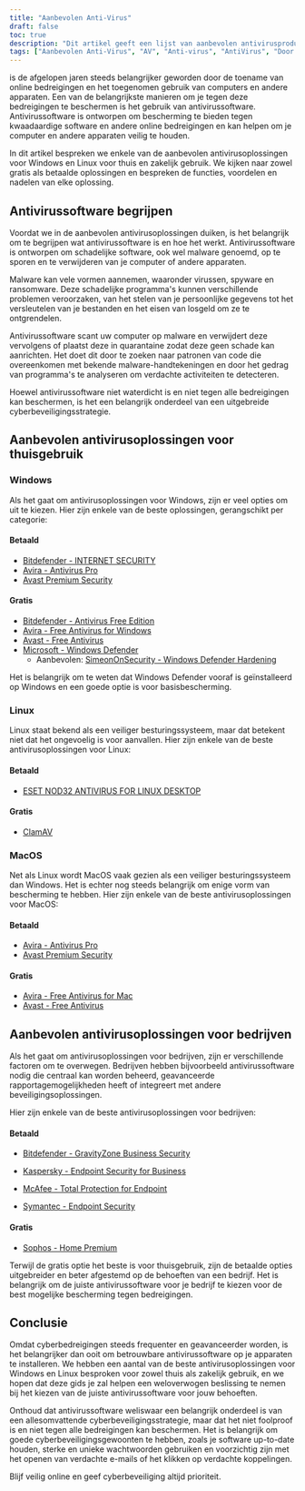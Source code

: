 ```yaml
---
title: "Aanbevolen Anti-Virus"
draft: false
toc: true
description: "Dit artikel geeft een lijst van aanbevolen antivirusproducten voor thuis en zakelijk gebruik, zoals gerangschikt door SimeonOnSecurity. De ranglijsten zijn gebaseerd op professionele meningen en tests tegen schadelijke samples, en hebben alleen betrekking op antivirusmogelijkheden, detectie, gebruikerservaring en prestaties. Windows-gebruikers kunnen kiezen uit zowel betaalde als gratis opties, terwijl Linux- en MacOS-gebruikers beperkte opties hebben, waarbij betaalde opties alleen beschikbaar zijn voor Linux. Merk op dat AV niet verplicht is op Linux of MacOS en dat het gebruik van een VPN of wachtwoordmanager die met de AV-suite wordt meegeleverd niet wordt aanbevolen. Het artikel geeft ook aanbevelingen voor VPN-providers. Aan aanbevelingen voor zakelijk gebruik wordt momenteel gewerkt."
tags: ["Aanbevolen Anti-Virus", "AV", "Anti-virus", "AntiVirus", "Door SimeonOnSecurity aanbevolen antivirusproducten", "VirusTotal", "AV-mogelijkheden", "detectie", "gebruikerservaring", "prestaties", "Linux", "MacOS", "VPN", "wachtwoordmanager", "VPNS", "Thuisgebruik", "Windows", "Betaald", "Bitdefender - INTERNETBEVEILIGING", "Avira - Antivirus Pro", "Avast Premium Beveiliging", "Gratis", "Bitdefender - Antivirus Gratis Editie", "Avira - Gratis antivirus voor Windows", "Avast - Gratis antivirus", "Microsoft - Windows Defender", "Windows Defender Hardening", "Linux", "ESET NOD32 ANTIVIRUS VOOR LINUX DESKTOP", "ClamAV", "MacOS", "Zakelijk gebruik"]
---
```

 is de afgelopen jaren steeds belangrijker geworden door de toename van online bedreigingen en het toegenomen gebruik van computers en andere apparaten. Een van de belangrijkste manieren om je tegen deze bedreigingen te beschermen is het gebruik van antivirussoftware. Antivirussoftware is ontworpen om bescherming te bieden tegen kwaadaardige software en andere online bedreigingen en kan helpen om je computer en andere apparaten veilig te houden.

In dit artikel bespreken we enkele van de aanbevolen antivirusoplossingen voor Windows en Linux voor thuis en zakelijk gebruik. We kijken naar zowel gratis als betaalde oplossingen en bespreken de functies, voordelen en nadelen van elke oplossing.

## Antivirussoftware begrijpen

Voordat we in de aanbevolen antivirusoplossingen duiken, is het belangrijk om te begrijpen wat antivirussoftware is en hoe het werkt. Antivirussoftware is ontworpen om schadelijke software, ook wel malware genoemd, op te sporen en te verwijderen van je computer of andere apparaten.

Malware kan vele vormen aannemen, waaronder virussen, spyware en ransomware. Deze schadelijke programma's kunnen verschillende problemen veroorzaken, van het stelen van je persoonlijke gegevens tot het versleutelen van je bestanden en het eisen van losgeld om ze te ontgrendelen.

Antivirussoftware scant uw computer op malware en verwijdert deze vervolgens of plaatst deze in quarantaine zodat deze geen schade kan aanrichten. Het doet dit door te zoeken naar patronen van code die overeenkomen met bekende malware-handtekeningen en door het gedrag van programma's te analyseren om verdachte activiteiten te detecteren.

Hoewel antivirussoftware niet waterdicht is en niet tegen alle bedreigingen kan beschermen, is het een belangrijk onderdeel van een uitgebreide cyberbeveiligingsstrategie.

## Aanbevolen antivirusoplossingen voor thuisgebruik

### Windows

Als het gaat om antivirusoplossingen voor Windows, zijn er veel opties om uit te kiezen. Hier zijn enkele van de beste oplossingen, gerangschikt per categorie:

#### Betaald

- [Bitdefender - INTERNET SECURITY](https://amzn.to/3nfig7d)
- [Avira - Antivirus Pro](https://www.avira.com/en/antivirus-pro)
- [Avast Premium Security](https://amzn.to/2MA7jR2)

#### Gratis

- [Bitdefender - Antivirus Free Edition](https://www.bitdefender.com/solutions/free.html)
- [Avira - Free Antivirus for Windows](https://www.avira.com/en/free-antivirus-windows)
- [Avast - Free Antivirus](https://www.avast.com/en-us/index)
- [Microsoft - Windows Defender](https://www.microsoft.com/en-us/windows/comprehensive-security)
  - Aanbevolen: [SimeonOnSecurity - Windows Defender Hardening](https://github.com/simeononsecurity/Windows-Defender-Hardening)


Het is belangrijk om te weten dat Windows Defender vooraf is geïnstalleerd op Windows en een goede optie is voor basisbescherming.

### Linux

Linux staat bekend als een veiliger besturingssysteem, maar dat betekent niet dat het ongevoelig is voor aanvallen. Hier zijn enkele van de beste antivirusoplossingen voor Linux:

#### Betaald

- [ESET NOD32 ANTIVIRUS FOR LINUX DESKTOP](https://www.eset.com/int/home/antivirus-linux)

#### Gratis

- [ClamAV](https://www.clamav.net/)

### MacOS

Net als Linux wordt MacOS vaak gezien als een veiliger besturingssysteem dan Windows. Het is echter nog steeds belangrijk om enige vorm van bescherming te hebben. Hier zijn enkele van de beste antivirusoplossingen voor MacOS:

#### Betaald

- [Avira - Antivirus Pro](https://www.avira.com/en/antivirus-pro)
- [Avast Premium Security](https://amzn.to/2MA7jR2)

#### Gratis

- [Avira - Free Antivirus for Mac](https://www.avira.com/en/free-antivirus-mac)
- [Avast - Free Antivirus](https://www.avast.com/en-us/index)

## Aanbevolen antivirusoplossingen voor bedrijven

Als het gaat om antivirusoplossingen voor bedrijven, zijn er verschillende factoren om te overwegen. Bedrijven hebben bijvoorbeeld antivirussoftware nodig die centraal kan worden beheerd, geavanceerde rapportagemogelijkheden heeft of integreert met andere beveiligingsoplossingen.

Hier zijn enkele van de beste antivirusoplossingen voor bedrijven:

#### Betaald

- [Bitdefender - GravityZone Business Security](https://www.bitdefender.com/business/)

- [Kaspersky - Endpoint Security for Business](https://www.kaspersky.com/small-to-medium-business-security/endpoint-security)

- [McAfee - Total Protection for Endpoint](https://www.mcafee.com/enterprise/en-us/products/total-protection-for-endpoint.html)

- [Symantec - Endpoint Security](https://www.symantec.com/products/endpoint-security)

#### Gratis

- [Sophos - Home Premium](https://home.sophos.com/)

Terwijl de gratis optie het beste is voor thuisgebruik, zijn de betaalde opties uitgebreider en beter afgestemd op de behoeften van een bedrijf. Het is belangrijk om de juiste antivirussoftware voor je bedrijf te kiezen voor de best mogelijke bescherming tegen bedreigingen.

## Conclusie

Omdat cyberbedreigingen steeds frequenter en geavanceerder worden, is het belangrijker dan ooit om betrouwbare antivirussoftware op je apparaten te installeren. We hebben een aantal van de beste antivirusoplossingen voor Windows en Linux besproken voor zowel thuis als zakelijk gebruik, en we hopen dat deze gids je zal helpen een weloverwogen beslissing te nemen bij het kiezen van de juiste antivirussoftware voor jouw behoeften.

Onthoud dat antivirussoftware weliswaar een belangrijk onderdeel is van een allesomvattende cyberbeveiligingsstrategie, maar dat het niet foolproof is en niet tegen alle bedreigingen kan beschermen. Het is belangrijk om goede cyberbeveiligingsgewoonten te hebben, zoals je software up-to-date houden, sterke en unieke wachtwoorden gebruiken en voorzichtig zijn met het openen van verdachte e-mails of het klikken op verdachte koppelingen.

Blijf veilig online en geef cyberbeveiliging altijd prioriteit.

